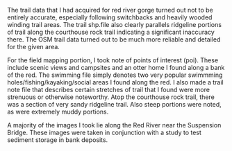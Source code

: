 The trail data that I had acquired for red river gorge turned out not to be entirely accurate, especially following switchbacks and heavily wooded winding trail areas. The trail shp.file also clearly parallels ridgeline portions of trail along the courthouse rock trail indicating a significant inaccuracy there. The OSM trail data turned out to be much more reliable and detailed for the given area.

For the field mapping portion, I took note of points of interest (poi). These include scenic views and campsites and an otter home I found along a bank of the red.  The swimming file simply denotes two very popular swimmming holes/fishing/kayaking/social areas I found along the red. I also made a trail note file that describes certain stretches of trail that I found were more strenuous or otherwise noteworthy. Atop the courthouse rock trail, there was a section of very sandy ridgeline trail. Also steep portions were noted, as were extremely muddy portions.

A majority of the images I took lie along the Red River near the Suspension Bridge. These images were taken in conjunction with a study to test sediment storage in bank deposits. 
